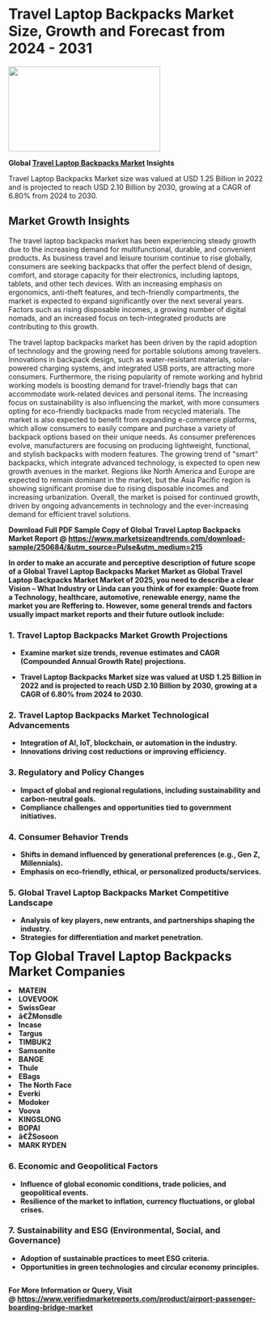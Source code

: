 <H1>Travel Laptop Backpacks Market Size, Growth and Forecast from 2024 - 2031</H1><img class="aligncenter size-medium wp-image-584254" src="https://thirdeyenews.in/wp-content/uploads/2024/09/Global-Market-Research-300x168.jpeg" alt="" width="300" height="168" /><p><strong>Global&nbsp;<a href="https://www.marketsizeandtrends.com/download-sample/250684/&amp;utm_source=Pulse&amp;utm_medium=215">Travel Laptop Backpacks Market</a> Insights</strong></p><p>Travel Laptop Backpacks Market size was valued at USD 1.25 Billion in 2022 and is projected to reach USD 2.10 Billion by 2030, growing at a CAGR of 6.80% from 2024 to 2030.</p><p><h2>Market Growth Insights</h2> <p>The travel laptop backpacks market has been experiencing steady growth due to the increasing demand for multifunctional, durable, and convenient products. As business travel and leisure tourism continue to rise globally, consumers are seeking backpacks that offer the perfect blend of design, comfort, and storage capacity for their electronics, including laptops, tablets, and other tech devices. With an increasing emphasis on ergonomics, anti-theft features, and tech-friendly compartments, the market is expected to expand significantly over the next several years. Factors such as rising disposable incomes, a growing number of digital nomads, and an increased focus on tech-integrated products are contributing to this growth.</p> <p><strong></strong></p> <p>The travel laptop backpacks market has been driven by the rapid adoption of technology and the growing need for portable solutions among travelers. Innovations in backpack design, such as water-resistant materials, solar-powered charging systems, and integrated USB ports, are attracting more consumers. Furthermore, the rising popularity of remote working and hybrid working models is boosting demand for travel-friendly bags that can accommodate work-related devices and personal items. The increasing focus on sustainability is also influencing the market, with more consumers opting for eco-friendly backpacks made from recycled materials. The market is also expected to benefit from expanding e-commerce platforms, which allow consumers to easily compare and purchase a variety of backpack options based on their unique needs. As consumer preferences evolve, manufacturers are focusing on producing lightweight, functional, and stylish backpacks with modern features. The growing trend of "smart" backpacks, which integrate advanced technology, is expected to open new growth avenues in the market. Regions like North America and Europe are expected to remain dominant in the market, but the Asia Pacific region is showing significant promise due to rising disposable incomes and increasing urbanization. Overall, the market is poised for continued growth, driven by ongoing advancements in technology and the ever-increasing demand for efficient travel solutions. <p><strong></p><p><span class=""><strong>Download Full PDF Sample Copy of Global Travel Laptop Backpacks Market Report</strong> @ <a href="https://www.marketsizeandtrends.com/download-sample/250684/&amp;utm_source=Pulse&amp;utm_medium=215" target="_blank">https://www.marketsizeandtrends.com/download-sample/250684/&amp;utm_source=Pulse&amp;utm_medium=215</a></span></p><p>In order to make an accurate and perceptive description of future scope of a Global&nbsp;Travel Laptop Backpacks Market Market as Global&nbsp;Travel Laptop Backpacks Market Market of 2025, you need to describe a clear Vision &ndash; What Industry or Linda can you think of for example: Quote from a Technology, healthcare, automotive, renewable energy, name the market you are Reffering to. However, some general trends and factors usually impact market reports and their future outlook include:</p><h3>1.&nbsp;<strong>Travel Laptop Backpacks Market Growth Projections</strong></h3><ul><li>Examine market size trends, revenue estimates and CAGR (Compounded Annual Growth Rate) projections.</li><li><p>Travel Laptop Backpacks Market size was valued at USD 1.25 Billion in 2022 and is projected to reach USD 2.10 Billion by 2030, growing at a CAGR of 6.80% from 2024 to 2030.</p></li></ul><h3>2.&nbsp;<strong>Travel Laptop Backpacks Market Technological Advancements</strong></h3><ul><li>Integration of AI, IoT, blockchain, or automation in the industry.</li><li>Innovations driving cost reductions or improving efficiency.</li></ul><h3>3.&nbsp;<strong>Regulatory and Policy Changes</strong></h3><ul><li>Impact of global and regional regulations, including sustainability and carbon-neutral goals.</li><li>Compliance challenges and opportunities tied to government initiatives.</li></ul><h3>4.&nbsp;<strong>Consumer Behavior Trends</strong></h3><ul><li>Shifts in demand influenced by generational preferences (e.g., Gen Z, Millennials).</li><li>Emphasis on eco-friendly, ethical, or personalized products/services.</li></ul><h3>5.&nbsp;<strong>Global Travel Laptop Backpacks Market Competitive Landscape</strong></h3><ul><li>Analysis of key players, new entrants, and partnerships shaping the industry.</li><li>Strategies for differentiation and market penetration.</li></ul><p data-pm-slice="1 1 []"><span style="color: inherit; font-family: inherit; font-size: 25px;">Top Global Travel Laptop Backpacks Market Companies</span></p><div class="" data-test-id=""><p><li>MATEIN</li><li> LOVEVOOK</li><li> SwissGear</li><li> â€ŽMonsdle</li><li> Incase</li><li> Targus</li><li> TIMBUK2</li><li> Samsonite</li><li> BANGE</li><li> Thule</li><li> EBags</li><li> The North Face</li><li> Everki</li><li> Modoker</li><li> Voova</li><li> KINGSLONG</li><li> BOPAI</li><li> â€ŽSosoon</li><li> MARK RYDEN</li></p></div><h3>6.&nbsp;<strong>Economic and Geopolitical Factors</strong></h3><ul><li>Influence of global economic conditions, trade policies, and geopolitical events.</li><li>Resilience of the market to inflation, currency fluctuations, or global crises.</li></ul><h3>7.&nbsp;<strong>Sustainability and ESG (Environmental, Social, and Governance)</strong></h3><ul><li>Adoption of sustainable practices to meet ESG criteria.</li><li>Opportunities in green technologies and circular economy principles.</li></ul><h2><strong style="font-size: 14px;">For More Information or Query, Visit @&nbsp;</strong><a style="background-color: #ffffff; font-size: 14px;" href="https://www.marketsizeandtrends.com/report/travel-laptop-backpacks-market/" target="_blank">https://www.verifiedmarketreports.com/product/airport-passenger-boarding-bridge-market</a></h2>
